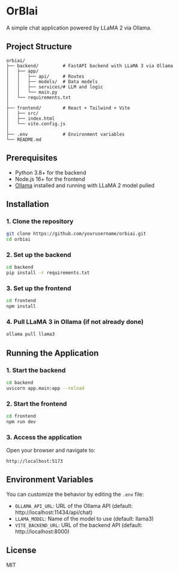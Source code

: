 # OrBIai

A simple chat application powered by LLaMA 2 via Ollama.

## Project Structure

```
orbiai/
├── backend/         # FastAPI backend with LLaMA 3 via Ollama
│   ├── app/
│   │   ├── api/     # Routes
│   │   ├── models/  # Data models
│   │   ├── services/# LLM and logic
│   │   └── main.py
│   └── requirements.txt
│
├── frontend/        # React + Tailwind + Vite
│   ├── src/
│   ├── index.html
│   └── vite.config.js
│
├── .env             # Environment variables
└── README.md
```

## Prerequisites

- Python 3.8+ for the backend
- Node.js 16+ for the frontend
- [Ollama](https://ollama.ai/) installed and running with LLaMA 2 model pulled

## Installation

### 1. Clone the repository

```bash
git clone https://github.com/yourusername/orbiai.git
cd orbiai
```

### 2. Set up the backend

```bash
cd backend
pip install -r requirements.txt
```

### 3. Set up the frontend

```bash
cd frontend
npm install
```

### 4. Pull LLaMA 3 in Ollama (if not already done)

```bash
ollama pull llama3
```

## Running the Application

### 1. Start the backend

```bash
cd backend
uvicorn app.main:app --reload
```

### 2. Start the frontend

```bash
cd frontend
npm run dev
```

### 3. Access the application

Open your browser and navigate to:
```
http://localhost:5173
```

## Environment Variables

You can customize the behavior by editing the `.env` file:

- `OLLAMA_API_URL`: URL of the Ollama API (default: http://localhost:11434/api/chat)
- `LLAMA_MODEL`: Name of the model to use (default: llama3)
- `VITE_BACKEND_URL`: URL of the backend API (default: http://localhost:8000)

## License

MIT 
